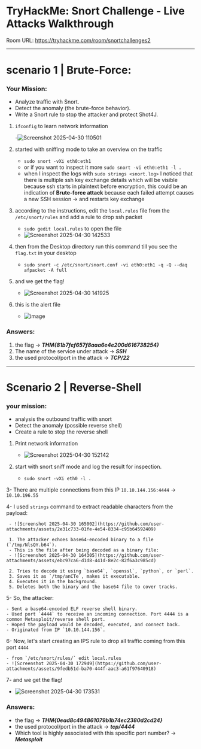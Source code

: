 # TryHackMe: Snort Challenge - Live Attacks Walkthrough

Room URL: https://tryhackme.com/room/snortchallenges2

---
# scenario 1 | Brute-Force:

### Your Mission:

- Analyze traffic with Snort.
- Detect the anomaly (the brute-force behavior).
- Write a Snort rule to stop the attacker and protect Shot4J.


1. `ifconfig` to learn network information

   -![Screenshot 2025-04-30 110501](https://github.com/user-attachments/assets/03d0cb09-1514-4343-8552-74b9374e345c)
  

3. started with sniffing mode to take an overview on the traffic  
     
     - `sudo snort -vXi eth0:eth1`
     - or if you want to inspect it more `sudo snort -vi eth0:eth1 -l .`
     - when I inspect the logs with `sudo strings <snort.log>` I noticed that there is multiple ssh key exchange details which will be visible because ssh starts in plaintext before encryption, this could be an indication of **Brute-force attack** because each failed attempt causes a new SSH session -> and restarts key exchange
   
4. according to the instructions, edit the `local.rules` file from the `/etc/snort/rules` and add a rule to drop ssh packet
    
     - `sudo gedit local.rules` to open the file
     - ![Screenshot 2025-04-30 142533](https://github.com/user-attachments/assets/94bb16a8-0d1d-415b-94dc-bb6ec2ea01d4)

5. then from the Desktop directory run this command till you see the `flag.txt` in your desktop
    
     - `sudo snort -c /etc/snort/snort.conf -vi eth0:eth1 -q -Q --daq afpacket -A full`
    
6. and we get the flag!
     
     - ![Screenshot 2025-04-30 141925](https://github.com/user-attachments/assets/dba98a7a-bece-4199-9607-287b85c714cf)

7. this is the alert file

    - ![image](https://github.com/user-attachments/assets/9c2caf3a-123c-4d08-a6a6-befdba93af14)

### Answers:

1. the flag -> ***THM{81b7fef657f8aaa6e4e200d616738254}***
2. The name of the service under attack -> ***SSH***
3. the used protocol/port in the attack -> ***TCP/22***


--- 
# Scenario 2 | Reverse-Shell



### your mission:

- analysis the outbound traffic with snort
- Detect the anomaly (possible reverse shell)
- Create a rule to stop the reverse shell


1. Print network information
      - ![Screenshot 2025-04-30 152142](https://github.com/user-attachments/assets/032d4f63-953a-464c-9786-0035dc32c1b5)
 

2. start with snort sniff mode and log the result for inspection. 
      - `sudo snort -vXi eth0 -l .`

3- There are multiple connections from this IP `10.10.144.156:4444` -> `10.10.196.55`

4- I used `strings` command to extract readable characters from the payload: 

     - ![Screenshot 2025-04-30 165002](https://github.com/user-attachments/assets/2e31c733-01fe-4e54-8334-c95b64592409)

     1. The attacker echoes base64-encoded binary to a file (`/tmp/NlsQY.b64`).
     - This is the file after being decoded as a binary file:
     - ![Screenshot 2025-04-30 164305](https://github.com/user-attachments/assets/ebc97ca6-d1d8-441d-8e2c-82f6a3c985cd)

     2. Tries to decode it using `base64`, `openssl`, `python`, or `perl`.
     3. Saves it as `/tmp/anCTe`, makes it executable.
     4. Executes it in the background.
     5. Deletes both the binary and the base64 file to cover tracks.


5- So, the attacker:

    - Sent a base64-encoded ELF reverse shell binary.
    - Used port `4444` to receive an incoming connection. Port 4444 is a common Metasploit/reverse shell port.
    - Hoped the payload would be decoded, executed, and connect back.
    - Originated from IP `10.10.144.156`.

6- Now, let's start creating an IPS rule to drop all traffic coming from this port `4444`

    - from `/etc/snort/rules/` edit local.rules
    - ![Screenshot 2025-04-30 172949](https://github.com/user-attachments/assets/9fedb51d-ba70-444f-aac3-a61f97640918)


7- and we get the flag!

   - ![Screenshot 2025-04-30 173531](https://github.com/user-attachments/assets/a3f1c741-2089-4de4-a5c9-88161eef3400)


### Answers:

- the flag -> ***THM{0ead8c494861079b1b74ec2380d2cd24}***
- the used protocol/port in the attack -> ***tcp/4444***
- Which tool is highly associated with this specific port number? -> ***Metasploit***
